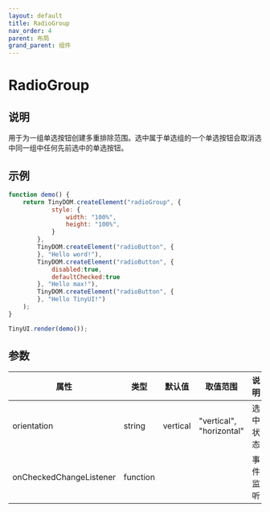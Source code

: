 ```yaml
---
layout: default
title: RadioGroup
nav_order: 4
parent: 布局
grand_parent: 组件
---
```


# RadioGroup

## 说明
用于为一组单选按钮创建多重排除范围。选中属于单选组的一个单选按钮会取消选中同一组中任何先前选中的单选按钮。

## 示例
```javascript
function demo() {
    return TinyDOM.createElement("radioGroup", {
            style: {
                width: "100%",
                height: "100%",
            }
        },
        TinyDOM.createElement("radioButton", {
        }, "Hello word!"),
        TinyDOM.createElement("radioButton", {
            disabled:true,
            defaultChecked:true
        }, "Hello max!"),
        TinyDOM.createElement("radioButton", {
        }, "Hello TinyUI!")
    );
}

TinyUI.render(demo());
```

## 参数

| 属性 | 类型     | 默认值 | 取值范围 | 说明  |
| ---- | -------- | ------ | ---- | --------------- |
| orientation | string   |   vertical   | "vertical", "horizontal"   | 选中状态         | 
| onCheckedChangeListener | function   |      |    | 事件监听         |
